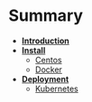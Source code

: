 # Summary

* [**Introduction**](README.md)
* [**Install**]()
  * [Centos](Centos/Install.md)
  * [Docker](Docker/Install.md)
* [**Deployment**]()
  * [Kubernetes](Deployment/Kubernetes.md)



